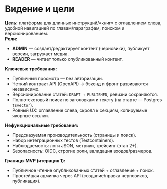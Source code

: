 # Видение и цели

**Цель:** платформа для длинных инструкций/«книг» с оглавлением слева, удобной навигацией по главам/параграфам, поиском и версионированием.  
**Роли:**
- **ADMIN** — создает/редактирует контент (черновики), публикует версии, загружает медиа.
- **READER** — читает только опубликованный контент.

**Ключевые требования:**
- Публичный просмотр — без авторизации.
- Четкий контракт API (OpenAPI) → бэкенд и фронт развиваются независимо.
- Версионирование статей: `DRAFT → PUBLISHED`, ревизии сохраняются.
- Полнотекстовый поиск по заголовкам и тексту (на старте — Postgres `tsvector`).
- Ровный UX: оглавление слева, скролл к секциям, копируемые якорные ссылки.

**Нефункциональные требования:**
- Предсказуемая производительность (страницы и поиск).
- Набор интеграционных тестов (Testcontainers).
- Наблюдаемость: логи JSON, метрики, трейсинг (этап 2+).
- Безопасность: OIDC, строгие роли, валидация входов/размеров.

**Границы MVP (итерация 1):**
- Публичное чтение опубликованных статей + оглавление + поиск.
- Простейшая админка через API (создание/правка черновиков, публикация).
